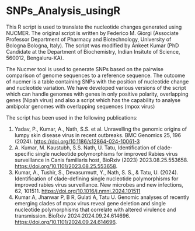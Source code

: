 # SNPs_Analysis_usingR
This R script is used to translate the nucleotide changes generated using NUCMER. The original script is written by Federico M. Giorgi (Associate Professor Department of Pharmacy and Biotechnology, University of Bologna Bologna, Italy). The script was modified by Ankeet Kumar (PhD Candidate at the Department of Biochemistry, Indian Insitute of Science, 560012, Bengaluru-KA).

The Nucmer tool is used to generate SNPs based on the pairwise comparison of genome sequences to a reference sequence. The outcome of nucmer is a table containing SNPs with the position of nucleotide change and nucleotide variation. We have developed various versions of the script which can handle genomes with genes in only positive polarity, overlapping genes (Nipah virus) and also a script which has the capability to analyse ambipolar genomes with overlapping sequences (mpox virus)

The script has been used in the following publications:
1. Yadav, P., Kumar, A., Nath, S.S. et al. Unravelling the genomic origins of lumpy skin disease virus in recent outbreaks. BMC Genomics 25, 196 (2024). https://doi.org/10.1186/s12864-024-10061-3
2. A. Kumar, M. Kaustubh, S.S. Nath, U. Tatu, Identification of clade-specific single nucleotide polymorphisms for improved Rabies virus surveillance in Canis familiaris host, BioRxiv (2023) 2023.08.25.553658. https://doi.org/10.1101/2023.08.25.553658.
3. Kumar, A., Tushir, S., Devasurmutt, Y., Nath, S. S., & Tatu, U. (2024). Identification of clade-defining single nucleotide polymorphisms for improved rabies virus surveillance. New microbes and new infections, 62, 101511. https://doi.org/10.1016/j.nmni.2024.101511
4. Kumar A, Jhanwar P, B R, Gulati A, Tatu U. Genomic analyses of recently emerging clades of mpox virus reveal gene deletion and single nucleotide polymorphisms that correlate with altered virulence and transmission. BioRxiv 2024:2024.09.24.614696. https://doi.org/10.1101/2024.09.24.614696.
